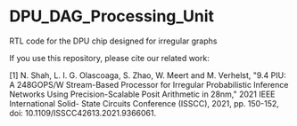 # DPU_DAG_Processing_Unit
RTL code for the DPU chip designed for irregular graphs

If you use this repository, please cite our related work:

<a id="1">[1]</a>
N. Shah, L. I. G. Olascoaga, S. Zhao, W. Meert and M. Verhelst, "9.4 PIU: A 248GOPS/W Stream-Based Processor for Irregular Probabilistic Inference Networks Using Precision-Scalable Posit Arithmetic in 28nm," 2021 IEEE International Solid- State Circuits Conference (ISSCC), 2021, pp. 150-152, doi: 10.1109/ISSCC42613.2021.9366061.


